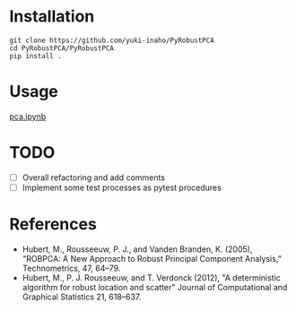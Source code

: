 # Installation
```
git clone https://github.com/yuki-inaho/PyRobustPCA
cd PyRobustPCA/PyRobustPCA
pip install .
```

# Usage
[pca.ipynb](https://github.com/yuki-inaho/PyRobustPCA/blob/main/example/pca.ipynb)

# TODO
- [ ] Overall refactoring and add comments
- [ ] Implement some test processes as pytest procedures

# References
- Hubert, M., Rousseeuw, P. J., and Vanden Branden, K. (2005), “ROBPCA: A New Approach to
Robust Principal Component Analysis,” Technometrics, 47, 64–79.
- Hubert, M., P. J. Rousseeuw, and T. Verdonck (2012), "A deterministic
algorithm for robust location and scatter" Journal of Computational and
Graphical Statistics 21, 618–637.
